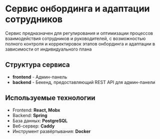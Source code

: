 # Сервис онбординга и адаптации сотрудников

Сервис предназначен для регулирования и оптимизации процессов взаимодействия сотрудников и руководителей, с возможностью полного контроля и корректировок этапов онбординга и адаптации в зависимости от индивидуального плана 

## Структура сервиса

- **frontend** - Админ-панель
- **backend** - Бекенд, предоставляющий REST API для админ-панели

## Используемые технологии

- Frontend: **React, Mobx**
- Backend: **Spring**
- База данных: **PostgreSQL**
- Веб-сервер: **Caddy**
- Инструмент развёртывания: **Docker**
